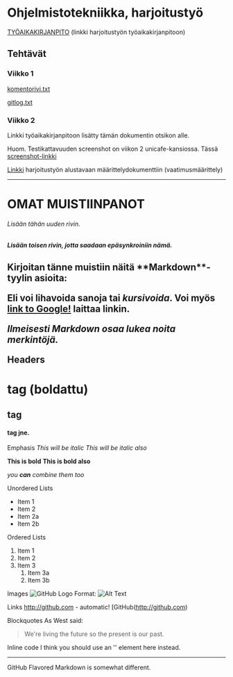 # <h1> Ohjelmistotekniikka, harjoitustyö

[TYÖAIKAKIRJANPITO](https://github.com/karhelmi/ot-harjoitustyo/blob/master/dokumentaatio/tyoaikakirjanpito.md)
(linkki harjoitustyön työaikakirjanpitoon)

## <h2> Tehtävät
### <H3> Viikko 1

[komentorivi.txt](https://github.com/karhelmi/ot-harjoitustyo/blob/master/laskarit/viikko1/komentorivi.txt)
   
[gitlog.txt](https://github.com/karhelmi/ot-harjoitustyo/blob/master/laskarit/viikko1/gitlog.txt)

### <H3> Viikko 2

Linkki työaikakirjanpitoon lisätty tämän dokumentin otsikon alle.

Huom. Testikattavuuden screenshot on viikon 2 unicafe-kansiossa. Tässä [screenshot-linkki](https://github.com/karhelmi/ot-harjoitustyo/blob/master/laskarit/viikko2/unicafe/Screenshot_testikattavuus.png)

[Linkki](https://github.com/karhelmi/ot-harjoitustyo/blob/master/dokumentaatio/vaatimusmaarittely.md) harjoitustyön alustavaan määrittelydokumenttiin (vaatimusmäärittely)

*****************************
# <h1> OMAT MUISTIINPANOT
<h6> Lisään tähän uuden rivin.
<h5> Lisään toisen rivin, jotta saadaan epäsynkroiniin nämä.
<h2> Kirjoitan tänne muistiin näitä **Markdown**-tyylin asioita:

Eli voi **lihavoida** sanoja tai *kursivoida*. Voi myös [link to Google!](http://google.com) laittaa linkin.

*Ilmeisesti Markdown osaa lukea noita merkintöjä.*

Headers
# <h1> tag (boldattu)
## <h2> tag
#### <h4> tag jne.

Emphasis
*This will be italic*
_This will be italic also_

**This is bold**
__This is bold also__

_you **can** combine them too_

Unordered Lists
* Item 1
* Item 2
 * Item 2a
 * Item 2b

Ordered Lists
1. Item 1
1. Item 2
1. Item 3
   1. Item 3a
   1. Item 3b

Images
![GitHub Logo](/images/logo.png)
Format: ![Alt Text](url)

Links
http://github.com - automatic!
[GitHub(http://github.com)

Blockquotes
As West said:
> We're living the future so
> the present is our past.

Inline code
I think you should use an
'<addr>' element here instead.

*****
GitHub Flavored Markdown is somewhat different.
